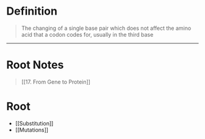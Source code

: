 # Definition
> The changing of a single base pair which does not affect the amino acid that a codon codes for, usually in the third base
***
# Root Notes
> [[17. From Gene to Protein]]
# Root
- [[Substitution]]
- [[Mutations]]